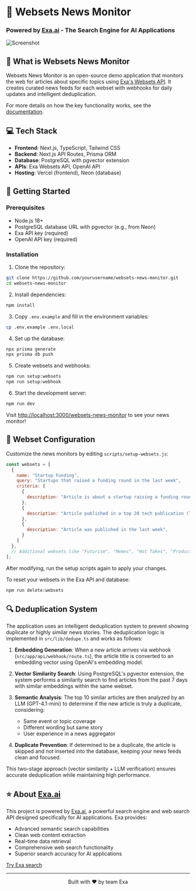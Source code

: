 # 📰 Websets News Monitor
### Powered by [Exa.ai](https://exa.ai) - The Search Engine for AI Applications

![Screenshot](https://websets-news-monitor.vercel.app/opengraph-image.jpg)

## 🎯 What is Websets News Monitor

Websets News Monitor is an open-source demo application that monitors the web for articles about specific topics using [Exa's Websets API](https://docs.exa.ai/websets/api/overview). It creates curated news feeds for each webset with webhooks for daily updates and intelligent deduplication.

For more details on how the key functionality works, see the [documentation](https://docs.exa.ai/examples/demo-websets-news-monitor).

## 💻 Tech Stack

- **Frontend**: Next.js, TypeScript, Tailwind CSS
- **Backend**: Next.js API Routes, Prisma ORM
- **Database**: PostgreSQL with pgvector extension
- **APIs**: Exa Websets API, OpenAI API
- **Hosting**: Vercel (frontend), Neon (database)

## 🚀 Getting Started

### Prerequisites
- Node.js 18+
- PostgreSQL database URL with pgvector (e.g., from Neon)
- Exa API key (required)
- OpenAI API key (required)

### Installation

1. Clone the repository:
```bash
git clone https://github.com/yourusername/websets-news-monitor.git
cd websets-news-monitor
```

2. Install dependencies:
```bash
npm install
```

3. Copy `.env.example` and fill in the environment variables:
```bash
cp .env.example .env.local
```

4. Set up the database:
```bash
npx prisma generate
npx prisma db push
```

5. Create websets and webhooks:
```bash
npm run setup:websets
npm run setup:webhook
```

6. Start the development server:
```bash
npm run dev
```

Visit [http://localhost:3000/websets-news-monitor](http://localhost:3000/websets-news-monitor) to see your news monitor!

## 🔧 Webset Configuration

Customize the news monitors by editing `scripts/setup-websets.js`:

```javascript
const websets = [
  {
    name: "Startup Funding",
    query: "Startups that raised a funding round in the last week",
    criteria: [
      {
        description: "Article is about a startup raising a funding round of at least $1M",
      },
      {
        description: "Article published in a top 20 tech publication (TechCrunch, The Verge, Wired, etc.)",
      },
      {
        description: "Article was published in the last week",
      }
    ]
  },
  // Additional websets like "Futurism", "Memes", "Hot Takes", "Product Launches", "Positive"...
];
```

After modifying, run the setup scripts again to apply your changes.

To reset your websets in the Exa API and database:
```bash
npm run delete:websets
```

## 🔍 Deduplication System

The application uses an intelligent deduplication system to prevent showing duplicate or highly similar news stories. The deduplication logic is implemented in `src/lib/dedupe.ts` and works as follows:

1. **Embedding Generation**: When a new article arrives via webhook (`src/app/api/webhook/route.ts`), the article title is converted to an embedding vector using OpenAI's embedding model.

2. **Vector Similarity Search**: Using PostgreSQL's pgvector extension, the system performs a similarity search to find articles from the past 7 days with similar embeddings within the same webset.

3. **Semantic Analysis**: The top 10 similar articles are then analyzed by an LLM (GPT-4.1-mini) to determine if the new article is truly a duplicate, considering:
   - Same event or topic coverage
   - Different wording but same story
   - User experience in a news aggregator

4. **Duplicate Prevention**: If determined to be a duplicate, the article is skipped and not inserted into the database, keeping your news feeds clean and focused.

This two-stage approach (vector similarity + LLM verification) ensures accurate deduplication while maintaining high performance.

## ⭐ About [Exa.ai](https://exa.ai)

This project is powered by [Exa.ai](https://exa.ai), a powerful search engine and web search API designed specifically for AI applications. Exa provides:

* Advanced semantic search capabilities
* Clean web content extraction
* Real-time data retrieval
* Comprehensive web search functionality
* Superior search accuracy for AI applications

[Try Exa search](https://exa.ai/search)

---

<p align="center">
  Built with ❤️ by team Exa
</p>